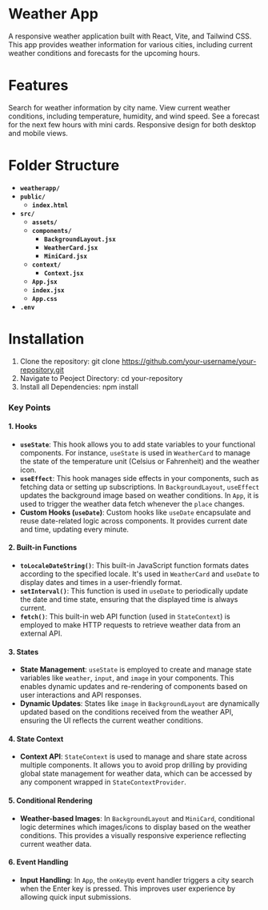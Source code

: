 # Weather App
A responsive weather application built with React, Vite, and Tailwind CSS. This app provides weather information for various cities, including current weather conditions and forecasts for the upcoming hours.

# Features
Search for weather information by city name.
View current weather conditions, including temperature, humidity, and wind speed.
See a forecast for the next few hours with mini cards.
Responsive design for both desktop and mobile views.

# Folder Structure

- **`weatherapp/`**
- **`public/`**
  - **`index.html`**
- **`src/`**
  - **`assets/`**
  - **`components/`**
    - **`BackgroundLayout.jsx`**
    - **`WeatherCard.jsx`**
    - **`MiniCard.jsx`**
  - **`context/`**
    - **`Context.jsx`**
  - **`App.jsx`**
  - **`index.jsx`**
  - **`App.css`**
- **`.env`**

# Installation
1. Clone the repository: git clone https://github.com/your-username/your-repository.git
2. Navigate to Peoject Directory: cd your-repository
3. Install all Dependencies: npm install



### Key Points

#### 1. **Hooks**
   - **`useState`**: This hook allows you to add state variables to your functional components. For instance, `useState` is used in `WeatherCard` to manage the state of the temperature unit (Celsius or Fahrenheit) and the weather icon.
   - **`useEffect`**: This hook manages side effects in your components, such as fetching data or setting up subscriptions. In `BackgroundLayout`, `useEffect` updates the background image based on weather conditions. In `App`, it is used to trigger the weather data fetch whenever the `place` changes.
   - **Custom Hooks (`useDate`)**: Custom hooks like `useDate` encapsulate and reuse date-related logic across components. It provides current date and time, updating every minute.

#### 2. **Built-in Functions**
   - **`toLocaleDateString()`**: This built-in JavaScript function formats dates according to the specified locale. It's used in `WeatherCard` and `useDate` to display dates and times in a user-friendly format.
   - **`setInterval()`**: This function is used in `useDate` to periodically update the date and time state, ensuring that the displayed time is always current.
   - **`fetch()`**: This built-in web API function (used in `StateContext`) is employed to make HTTP requests to retrieve weather data from an external API.

#### 3. **States**
   - **State Management**: `useState` is employed to create and manage state variables like `weather`, `input`, and `image` in your components. This enables dynamic updates and re-rendering of components based on user interactions and API responses.
   - **Dynamic Updates**: States like `image` in `BackgroundLayout` are dynamically updated based on the conditions received from the weather API, ensuring the UI reflects the current weather conditions.

#### 4. **State Context**
   - **Context API**: `StateContext` is used to manage and share state across multiple components. It allows you to avoid prop drilling by providing global state management for weather data, which can be accessed by any component wrapped in `StateContextProvider`.

#### 5. **Conditional Rendering**
   - **Weather-based Images**: In `BackgroundLayout` and `MiniCard`, conditional logic determines which images/icons to display based on the weather conditions. This provides a visually responsive experience reflecting current weather data.

#### 6. **Event Handling**
   - **Input Handling**: In `App`, the `onKeyUp` event handler triggers a city search when the Enter key is pressed. This improves user experience by allowing quick input submissions.



